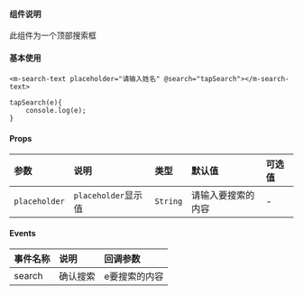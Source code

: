 #### 组件说明

此组件为一个顶部搜索框

#### 基本使用

```
<m-search-text placeholder="请输入姓名" @search="tapSearch"></m-search-text>

tapSearch(e){
	console.log(e);
}

```

#### Props

| 参数 | 说明 | 类型 | 默认值 | 可选值 |
|:----|:----|:----|:----|:----|
|`placeholder`|`placeholder`显示值|`String`|请输入要搜索的内容|-|

#### Events

|事件名称|说明|回调参数|
|:---|:---|:---|
|search|确认搜索|e要搜索的内容|


